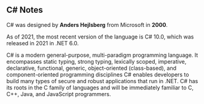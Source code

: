 
## C# Notes

C# was designed by **Anders Hejlsberg** from Microsoft in **2000**.

As of 2021, the most recent version of the language is C# 10.0, which was released in 2021 in .NET 6.0.

C# is a modern general-purpose, multi-paradigm programming language. It encompasses static typing, strong typing, lexically scoped, imperative, declarative, functional, generic, object-oriented (class-based), and component-oriented programming disciplines
C# enables developers to build many types of secure and robust applications that run in .NET.
C# has its roots in the C family of languages and will be immediately familiar to C, C++, Java, and JavaScript programmers.
